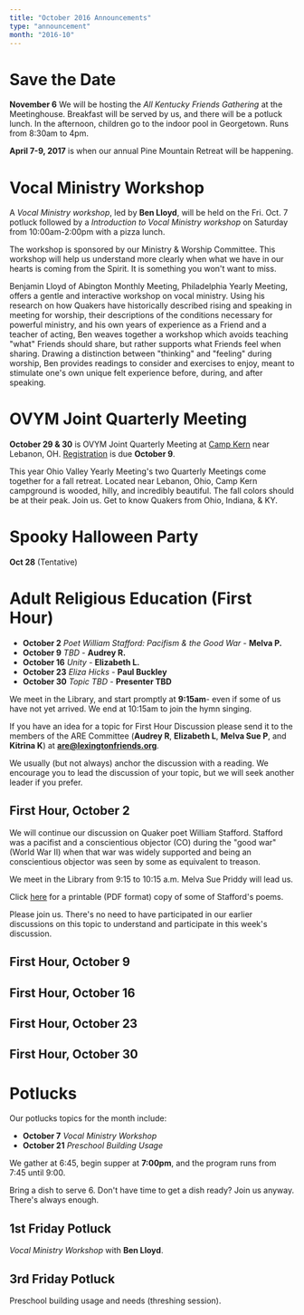 ```yaml
---
title: "October 2016 Announcements"
type: "announcement"
month: "2016-10"
---
```

# Save the Date

**November 6** We will be hosting the *All Kentucky Friends Gathering* at the Meetinghouse.  Breakfast will be served by us, and there will be a potluck lunch.  In the afternoon, children go to the indoor pool in Georgetown.  Runs from 8:30am to 4pm.

**April 7-9, 2017** is when our annual Pine Mountain Retreat will be happening.


# Vocal Ministry Workshop

A *Vocal Ministry workshop*, led by **Ben Lloyd**, will be held on the 
Fri. Oct. 7  potluck followed by a *Introduction to Vocal Ministry workshop*
on Saturday from 10:00am-2:00pm with a pizza lunch.

The workshop is sponsored by our Ministry & Worship Committee. This workshop
will help us understand more clearly when what we have in our hearts is coming
from the Spirit.  It is something you won't want to miss. 

Benjamin Lloyd of Abington Monthly Meeting, Philadelphia Yearly Meeting, offers
a gentle and interactive workshop on vocal ministry. Using his research on how
Quakers have historically described rising and speaking in meeting for worship,
their descriptions of the conditions necessary for powerful ministry, and his
own years of experience as a Friend and a teacher of acting, Ben weaves
together a workshop which avoids teaching "what" Friends should share, but
rather supports what Friends feel when sharing. Drawing a distinction between
"thinking" and "feeling" during worship, Ben provides readings to consider and
exercises to enjoy, meant to stimulate one's own unique felt experience before,
during, and after speaking.

# OVYM Joint Quarterly Meeting

**October 29 & 30** is OVYM Joint Quarterly Meeting at [Camp Kern](http://campkern.org/) near Lebanon, OH.  [Registration](http://ovym.quaker.org/qmdocuments/2016JQMRegistration.pdf) is due **October 9**.

This year Ohio Valley Yearly Meeting's two Quarterly Meetings come together for
a fall retreat.  Located near Lebanon, Ohio, Camp Kern campground is wooded,
hilly, and incredibly beautiful.  The fall colors should be at their peak.
Join us.  Get to know Quakers from Ohio, Indiana, & KY. 

# Spooky Halloween Party

**Oct 28** (Tentative)

# Adult Religious Education (First Hour)

* **October 2** *Poet William Stafford: Pacifism & the Good War* - **Melva P.**
* **October 9** *TBD* - **Audrey R.**
* **October 16** *Unity* - **Elizabeth L.**
* **October 23** *Eliza Hicks* - **Paul Buckley**
* **October 30** *Topic TBD* - **Presenter TBD**

We meet in the Library, and start promptly at **9:15am**- even if some of us have
not yet arrived.  We end at 10:15am to join the hymn singing.

If you have an idea for a topic for First Hour Discussion please send it to
the members of the ARE Committee (**Audrey R**, **Elizabeth L**, **Melva
Sue P**, and **Kitrina K**) at **are@lexingtonfriends.org**.

We usually (but not always) anchor the discussion with a reading.  We encourage
you to lead the discussion of your topic, but we will seek another leader if
you prefer.

## First Hour, October 2
We will continue our discussion on Quaker poet William Stafford.   Stafford was
a pacifist and a conscientious objector (CO) during the "good war"
(World War II) when that war was widely supported and being an conscientious
objector was seen by some as equivalent to treason. 

We meet in the Library from 9:15 to 10:15 a.m.  Melva Sue Priddy will lead us.

Click [here](https://drive.google.com/file/d/0B8QtC5CDCC_abWY5WldaZmZJWkk/view?usp=sharing) for a printable (PDF format) copy of some of Stafford's poems.

Please join us.  There's no need to have participated in our earlier
discussions on this topic to understand and participate in this week's
discussion.

## First Hour, October 9
## First Hour, October 16
## First Hour, October 23
## First Hour, October 30

# Potlucks

Our potlucks topics for the month include:

* **October 7** *Vocal Ministry Workshop*
* **October 21** *Preschool Building Usage*

We gather at 6:45, begin supper at **7:00pm**, and the program runs from 7:45
until 9:00.

Bring a dish to serve 6. Don't have time to get a dish ready?  Join us anyway.
There's always enough.  

## 1st Friday Potluck
*Vocal Ministry Workshop* with **Ben Lloyd**.

## 3rd Friday Potluck
Preschool building usage and needs (threshing session).

